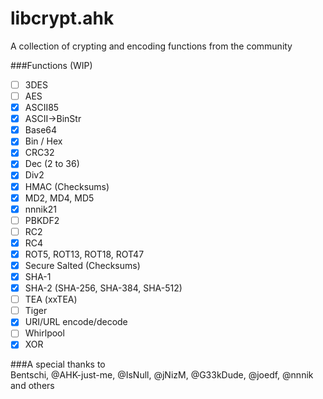 libcrypt.ahk
============

A collection of crypting and encoding functions from the community

###Functions (WIP)  
- [ ] 3DES
- [ ] AES
- [x] ASCII85
- [x] ASCII->BinStr
- [x] Base64
- [x] Bin / Hex
- [x] CRC32
- [x] Dec (2 to 36)
- [x] Div2
- [x] HMAC (Checksums)
- [x] MD2, MD4, MD5
- [x] nnnik21
- [ ] PBKDF2
- [ ] RC2
- [x] RC4
- [x] ROT5, ROT13, ROT18, ROT47
- [x] Secure Salted (Checksums)
- [x] SHA-1
- [x] SHA-2 (SHA-256, SHA-384, SHA-512)
- [ ] TEA (xxTEA)
- [ ] Tiger
- [x] URI/URL encode/decode
- [ ] Whirlpool
- [x] XOR

###A special thanks to  
Bentschi, @AHK-just-me, @IsNull, @jNizM, @G33kDude, @joedf, @nnnik and others
